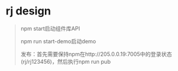 # rj design
> npm start启动组件库API
>
> npm run start-demo启动demo
>
> 发布：首先需要保持npm在http://205.0.0.19:7005中的登录状态(rj/rj123456)，然后执行npm run pub
